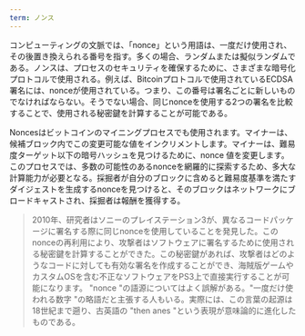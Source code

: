 ```yaml
---
term: ノンス
---
```

コンピューティングの文脈では、「nonce」という用語は、一度だけ使用され、その後置き換えられる番号を指す。多くの場合、ランダムまたは擬似ランダムである。ノンスは、プロセスのセキュリティを確保するために、さまざまな暗号化プロトコルで使用される。例えば、Bitcoinプロトコルで使用されているECDSA署名には、nonceが使用されている。つまり、この番号は署名ごとに新しいものでなければならない。そうでない場合、同じnonceを使用する2つの署名を比較することで、使用される秘密鍵を計算することが可能である。

Noncesはビットコインのマイニングプロセスでも使用されます。マイナーは、候補ブロック内でこの変更可能な値をインクリメントします。マイナーは、難易度ターゲット以下の暗号ハッシュを見つけるために、nonce 値を変更します。このプロセスでは、多数の可能性のあるnonceを網羅的に探索するため、多大な計算能力が必要となる。採掘者が自分のブロックに含めると難易度基準を満たすダイジェストを生成するnonceを見つけると、そのブロックはネットワークにブロードキャストされ、採掘者は報酬を獲得する。

> 2010年、研究者はソニーのプレイステーション3が、異なるコードパッケージに署名する際に同じnonceを使用していることを発見した。このnonceの再利用により、攻撃者はソフトウェアに署名するために使用される秘密鍵を計算することができた。この秘密鍵があれば、攻撃者はどのようなコードに対しても有効な署名を作成することができ、海賊版ゲームやカスタムOSを含む不正なソフトウェアをPS3上で直接実行することが可能になります。
> "nonce "の語源についてはよく誤解がある。"一度だけ使われる数字 "の略語だと主張する人もいる。実際には、この言葉の起源は18世紀まで遡り、古英語の "then anes "という表現が意味論的に進化したものである。